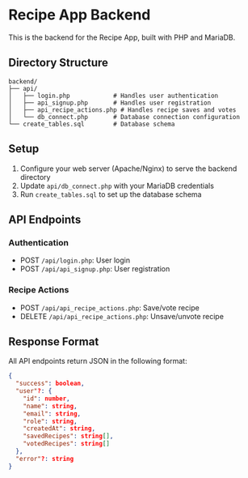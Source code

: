 # Recipe App Backend

This is the backend for the Recipe App, built with PHP and MariaDB.

## Directory Structure

```
backend/
├── api/
│   ├── login.php            # Handles user authentication
│   ├── api_signup.php       # Handles user registration
│   ├── api_recipe_actions.php # Handles recipe saves and votes
│   └── db_connect.php       # Database connection configuration
└── create_tables.sql        # Database schema
```

## Setup

1. Configure your web server (Apache/Nginx) to serve the backend directory
2. Update `api/db_connect.php` with your MariaDB credentials
3. Run `create_tables.sql` to set up the database schema

## API Endpoints

### Authentication
- POST `/api/login.php`: User login
- POST `/api/api_signup.php`: User registration

### Recipe Actions
- POST `/api/api_recipe_actions.php`: Save/vote recipe
- DELETE `/api/api_recipe_actions.php`: Unsave/unvote recipe

## Response Format

All API endpoints return JSON in the following format:
```json
{
  "success": boolean,
  "user"?: {
    "id": number,
    "name": string,
    "email": string,
    "role": string,
    "createdAt": string,
    "savedRecipes": string[],
    "votedRecipes": string[]
  },
  "error"?: string
}
``` 